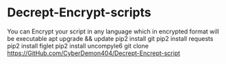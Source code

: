# Decrept-Encrypt-scripts
You can Encrypt your script in any language which in encrypted format will be executable
apt upgrade && update
pip2 install git
pip2 install requests
pip2 install figlet
pip2 install uncompyle6
git clone https://GitHub.com/CyberDemon404/Decrept-Encrept-script
